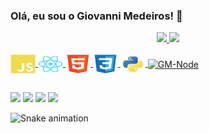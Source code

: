 ### Olá, eu sou o Giovanni Medeiros! 👋



<div align="center">
  <a href="https://github.com/ggabriel-10">
  <img height="150em" src="https://github-readme-stats.vercel.app/api?username=ggabriel-10&show_icons=true&theme=dark&include_all_commits=true&count_private=true"/>
  <img height="150em" src="https://github-readme-stats.vercel.app/api/top-langs/?username=ggabriel-10&layout=compact&langs_count=7&theme=dark"/>
</div>
<div style="display: inline_block"><br>
  <img align="center" alt="GM-Js" height="30" width="40" src="https://raw.githubusercontent.com/devicons/devicon/master/icons/javascript/javascript-plain.svg">
  <img align="center" alt="GM-React" height="30" width="40" src="https://raw.githubusercontent.com/devicons/devicon/master/icons/react/react-original.svg">
  <img align="center" alt="GM-HTML" height="30" width="40" src="https://raw.githubusercontent.com/devicons/devicon/master/icons/html5/html5-original.svg">
  <img align="center" alt="GM-CSS" height="30" width="40" src="https://raw.githubusercontent.com/devicons/devicon/master/icons/css3/css3-original.svg">
  <img align="center" alt="GM-Python" height="30" width="40" src="https://raw.githubusercontent.com/devicons/devicon/master/icons/python/python-original.svg">
  <img align="center" alt="GM-Node" height="30" width="40" src="https://cdn.jsdelivr.net/gh/devicons/devicon/icons/nodejs/nodejs-original.svg" />
</div>
  
  
  ##
  
<div>
  <a href="https://instagram.com/g.gabriel_10" target="_blank"><img src="https://img.shields.io/badge/-Instagram-%23E4405F?style=for-the-badge&logo=instagram&logoColor=white" target="_blank"></a>
 	  <a href = "mailto:ggabriel.medeiros@hotmail.com"><img src="https://img.shields.io/badge/-Gmail-%23333?style=for-the-badge&logo=gmail&logoColor=white" target="_blank"></a>
  <a href="https://www.linkedin.com/in/giovanni-medeiros-382806192/" target="_blank"><img src="https://img.shields.io/badge/-LinkedIn-%230077B5?style=for-the-badge&logo=linkedin&logoColor=white" target="_blank"></a> 
  <a href="https://curriculum-gm-dev.netlify.app/#conteudo" target="_blank"><img src="https://cdn-icons-png.flaticon.com/512/5202/5202822.png" target="_blank"></a> 
  
  ![Snake animation](https://github.com/ggabriel-10/ggabriel-10/blob/output/github-contribution-grid-snake.svg)
</div>

